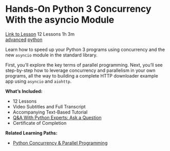 # Hands-On Python 3 Concurrency With the asyncio Module

[Link to Lesson](https://realpython.com/courses/python-3-concurrency-asyncio-module/) 12 Lessons 1h 3m  
[advanced](https://realpython.com/tutorials/advanced/) [python](https://realpython.com/tutorials/python/)

Learn how to speed up your Python 3 programs using concurrency and the new `asyncio` module in the standard library.

First, you’ll explore the key terms of parallel programming. Next, you’ll see step-by-step how to leverage concurrency and parallelism in your own programs, all the way to building a complete HTTP downloader example app using `asyncio` and `aiohttp`.

**What’s Included:**

- 12 Lessons
- Video Subtitles and Full Transcript
- Accompanying Text-Based Tutorial
- [Q&A With Python Experts: Ask a Question](https://realpython.com/courses/python-3-concurrency-asyncio-module/discussion/)
- Certificate of Completion

**Related Learning Paths:**

- [Python Concurrency & Parallel Programming](https://realpython.com/learning-paths/python-concurrency-parallel-programming/)
